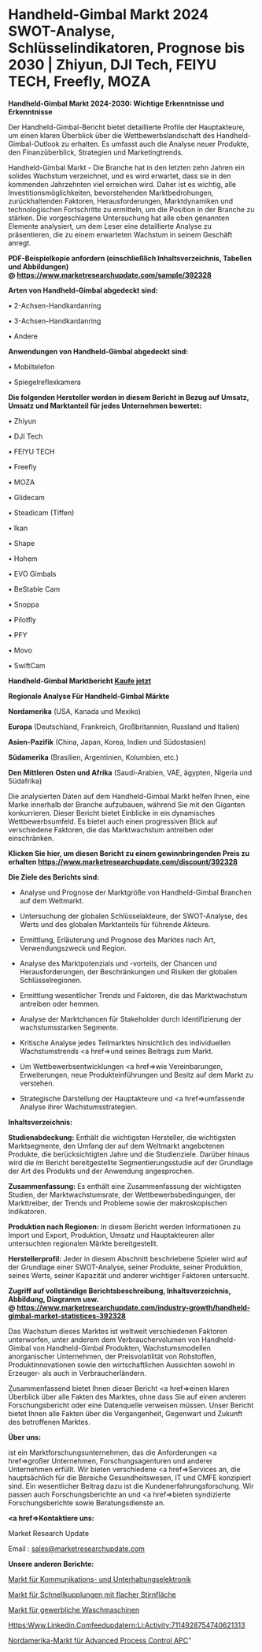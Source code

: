 # Handheld-Gimbal Markt 2024 SWOT-Analyse, Schlüsselindikatoren, Prognose bis 2030 | Zhiyun, DJI Tech, FEIYU TECH, Freefly, MOZA

<strong>Handheld-Gimbal Markt 2024-2030: Wichtige Erkenntnisse und Erkenntnisse</strong>

Der Handheld-Gimbal-Bericht bietet detaillierte Profile der Hauptakteure, um einen klaren Überblick über die Wettbewerbslandschaft des Handheld-Gimbal-Outlook zu erhalten. Es umfasst auch die Analyse neuer Produkte, den Finanzüberblick, Strategien und Marketingtrends.

Handheld-Gimbal Markt - Die Branche hat in den letzten zehn Jahren ein solides Wachstum verzeichnet, und es wird erwartet, dass sie in den kommenden Jahrzehnten viel erreichen wird. Daher ist es wichtig, alle Investitionsmöglichkeiten, bevorstehenden Marktbedrohungen, zurückhaltenden Faktoren, Herausforderungen, Marktdynamiken und technologischen Fortschritte zu ermitteln, um die Position in der Branche zu stärken. Die vorgeschlagene Untersuchung hat alle oben genannten Elemente analysiert, um dem Leser eine detaillierte Analyse zu präsentieren, die zu einem erwarteten Wachstum in seinem Geschäft anregt.

<strong><b>PDF-Beispielkopie anfordern (einschließlich Inhaltsverzeichnis, Tabellen und Abbildungen) @ </b></strong><strong><a href=https://www.marketresearchupdate.com/sample/392328><strong>https://www.marketresearchupdate.com/sample/392328</u></a></strong></strong>

<strong>Arten von Handheld-Gimbal abgedeckt sind:</strong>

• 2-Achsen-Handkardanring

• 3-Achsen-Handkardanring

• Andere

<strong>Anwendungen von Handheld-Gimbal abgedeckt sind:</strong>

• Mobiltelefon

• Spiegelreflexkamera

<strong>Die folgenden Hersteller werden in diesem Bericht in Bezug auf Umsatz, Umsatz und Marktanteil für jedes Unternehmen bewertet:</strong>

• Zhiyun

• DJI Tech

• FEIYU TECH

• Freefly

• MOZA

• Glidecam

• Steadicam (Tiffen)

• Ikan

• Shape

• Hohem

• EVO Gimbals

• BeStable Cam

• Snoppa

• Pilotfly

• PFY

• Movo

• SwiftCam

<strong>Handheld-Gimbal Marktbericht <a href=https://www.marketresearchupdate.com/buynow/392328>Kaufe jetzt</a></strong>

<strong>Regionale Analyse Für Handheld-Gimbal Märkte</strong>

<strong>Nordamerika</strong> (USA, Kanada und Mexiko)

<strong>Europa</strong> (Deutschland, Frankreich, Großbritannien, Russland und Italien)

<strong>Asien-Pazifik</strong> (China, Japan, Korea, Indien und Südostasien)

<strong>Südamerika</strong> (Brasilien, Argentinien, Kolumbien, etc.)

<strong>Den Mittleren</strong> <strong>Osten und Afrika</strong> (Saudi-Arabien, VAE, ägypten, Nigeria und Südafrika)

Die analysierten Daten auf dem Handheld-Gimbal Markt helfen Ihnen, eine Marke innerhalb der Branche aufzubauen, während Sie mit den Giganten konkurrieren. Dieser Bericht bietet Einblicke in ein dynamisches Wettbewerbsumfeld. Es bietet auch einen progressiven Blick auf verschiedene Faktoren, die das Marktwachstum antreiben oder einschränken.

<strong>Klicken Sie hier, um diesen Bericht zu einem gewinnbringenden Preis zu erhalten
</strong><strong><a href=https://www.marketresearchupdate.com/discount/392328>https://www.marketresearchupdate.com/discount/392328</b></u></strong></a>

<strong>Die Ziele des Berichts sind:</strong>

- Analyse und Prognose der Marktgröße von Handheld-Gimbal Branchen auf dem Weltmarkt.

- Untersuchung der globalen Schlüsselakteure, der SWOT-Analyse, des Werts und des globalen Marktanteils für führende Akteure.

- Ermittlung, Erläuterung und Prognose des Marktes nach Art, Verwendungszweck und Region.

- Analyse des Marktpotenzials und -vorteils, der Chancen und Herausforderungen, der Beschränkungen und Risiken der globalen Schlüsselregionen.

- Ermittlung wesentlicher Trends und Faktoren, die das Marktwachstum antreiben oder hemmen.

- Analyse der Marktchancen für Stakeholder durch Identifizierung der wachstumsstarken Segmente.

- Kritische Analyse jedes Teilmarktes hinsichtlich des individuellen Wachstumstrends <a href=>und</a> seines Beitrags zum Markt.

- Um Wettbewerbsentwicklungen <a href=>wie</a> Vereinbarungen, Erweiterungen, neue Produkteinführungen und Besitz auf dem Markt zu verstehen.

- Strategische Darstellung der Hauptakteure und <a href=>umfas</a>sende Analyse ihrer Wachstumsstrategien.

<strong>Inhaltsverzeichnis:</strong>

<strong>Studienabdeckung:</strong> Enthält die wichtigsten Hersteller, die wichtigsten Marktsegmente, den Umfang der auf dem Weltmarkt angebotenen Produkte, die berücksichtigten Jahre und die Studienziele. Darüber hinaus wird die im Bericht bereitgestellte Segmentierungsstudie auf der Grundlage der Art des Produkts und der Anwendung angesprochen.

<strong>Zusammenfassung:</strong> Es enthält eine Zusammenfassung der wichtigsten Studien, der Marktwachstumsrate, der Wettbewerbsbedingungen, der Markttreiber, der Trends und Probleme sowie der makroskopischen Indikatoren.

<strong>Produktion nach Regionen:</strong> In diesem Bericht werden Informationen zu Import und Export, Produktion, Umsatz und Hauptakteuren aller untersuchten regionalen Märkte bereitgestellt.

<strong>Herstellerprofil:</strong> Jeder in diesem Abschnitt beschriebene Spieler wird auf der Grundlage einer SWOT-Analyse, seiner Produkte, seiner Produktion, seines Werts, seiner Kapazität und anderer wichtiger Faktoren untersucht.

<strong><b>Zugriff auf vollständige Berichtsbeschreibung, Inhaltsverzeichnis, Abbildung, Diagramm usw. @ </b></strong><strong><a href=https://www.marketresearchupdate.com/industry-growth/handheld-gimbal-market-statistices-392328>https://www.marketresearchupdate.com/industry-growth/handheld-gimbal-market-statistices-392328</a></strong>

Das Wachstum dieses Marktes ist weltweit verschiedenen Faktoren unterworfen, unter anderem dem Verbrauchervolumen von Handheld-Gimbal von Handheld-Gimbal Produkten, Wachstumsmodellen anorganischer Unternehmen, der Preisvolatilität von Rohstoffen, Produktinnovationen sowie den wirtschaftlichen Aussichten sowohl in Erzeuger- als auch in Verbraucherländern.

Zusammenfassend bietet Ihnen dieser Bericht <a href=>einen</a> klaren Überblick über alle Fakten des Marktes, ohne dass Sie auf einen anderen Forschungsbericht oder eine Datenquelle verweisen müssen. Unser Bericht bietet Ihnen alle Fakten über die Vergangenheit, Gegenwart und Zukunft des betroffenen Marktes.

<strong>Über uns:</strong>

 ist ein Marktforschungsunternehmen, das die Anforderungen <a href=>großer</a> Unternehmen, Forschungsagenturen und anderer Unternehmen erfüllt. Wir bieten verschiedene <a href=>Services</a> an, die hauptsächlich für die Bereiche Gesundheitswesen, IT und CMFE konzipiert sind. Ein wesentlicher Beitrag dazu ist die Kundenerfahrungsforschung. Wir passen auch Forschungsberichte an und <a href=>bieten</a> syndizierte Forschungsberichte sowie Beratungsdienste an.

<strong><a href=>Kontaktiere uns:</a></strong>

Market Research Update

Email : sales@marketresearchupdate.com

<strong>Unsere anderen Berichte:</strong>

<a href=https://www.linkedin.com/pulse/communications-consumer-electronics-market-202->Markt für Kommunikations- und Unterhaltungselektronik</a>

<a href=https://www.linkedin.com/pulse/flat-face-quick-couplings-market-research-report>Markt für Schnellkupplungen mit flacher Stirnfläche</a>

<a href=https://www.linkedin.com/pulse/commercial-washer-market-2023-analysis-growth-drivers>Markt für gewerbliche Waschmaschinen</a>

<a href=https://kr.linkedin.com/pulse/https://www.linkedin.com/feed/update/urn:li:activity:7114928754740621313>Https:Www.Linkedin.Comfeedupdatern:Li:Activity:7114928754740621313</a>

<a href=https://www.linkedin.com/pulse/north-america-advanced-process-control-apc-market-growth-jvusf/>Nordamerika-Markt für Advanced Process Control APC</a>"
